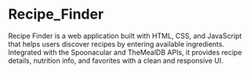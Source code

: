 # Recipe_Finder
Recipe Finder is a web application built with HTML, CSS, and JavaScript that helps users discover recipes by entering available ingredients. Integrated with the Spoonacular and TheMealDB APIs, it provides recipe details, nutrition info, and favorites with a clean and responsive UI.
